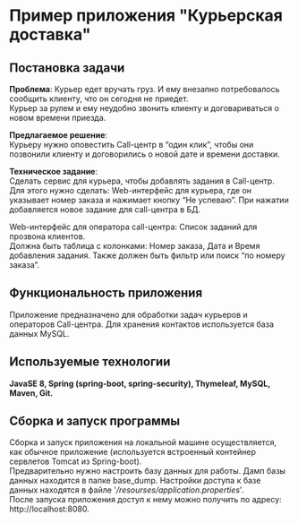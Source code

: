 # Пример приложения "Курьерская доставка"

## Постановка задачи
**Проблема**: Курьер едет вручать груз. И ему внезапно потребовалось сообщить клиенту, что
он сегодня не приедет.  
Курьер за рулем и ему неудобно звонить клиенту и договариваться о новом времени приезда.

**Предлагаемое решение**:   
Курьеру нужно оповестить Call-центр в “один клик”, чтобы они
позвонили клиенту и договорились о новой дате и времени доставки.

**Техническое задание**:    
Сделать сервис для курьера, чтобы добавлять задания в Call-центр.    
Для этого нужно сделать:
Web-интерфейс для курьера, где он указывает номер заказа и нажимает кнопку “Не успеваю”.
При нажатии добавляется новое задание для call-центра в БД.     

Web-интерфейс для оператора call-центра: Список заданий для прозвона клиентов.      
Должна быть таблица с колонками:
Номер заказа,
Дата и Время добавления задания.
Также должен быть фильтр или поиск “по номеру заказа”.

## Функциональность приложения
Приложение предназначено для обработки задач курьеров и операторов Call-центра.
Для хранения контактов используется база данных MySQL.

## Используемые технологии
**JavaSE 8, Spring (spring-boot, spring-security), Thymeleaf, MySQL, Maven, Git.**  

## Сборка и запуск программы 
Сборка и запуск приложения на локальной машине осуществляется, как обычное приложение (используется встроенный контейнер сервлетов Tomcat из Spring-boot).  
Предварительно нужно настроить базу данных для работы. Дамп базы данных находится в папке base_dump.
Настройки доступа к базе данных находятся в файле '*/resourses/application.properties*'.    
После запуска приложения доступ к нему можно получить по адресу: http://localhost:8080.